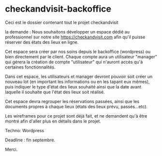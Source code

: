# checkandvisit-backoffice
Ceci est le dossier contenant tout le projet checkandvisit

la demande : Nous souhaitons développer un espace dédié au professionnel sur notre site https://checkandvisit.com afin qu'il puisse réserver des états des lieux en ligne.

Cet espace sera créer par nos soins depuis le backoffice (wordpress) ou bien directement par le client. Chaque compte aura un utilisateur "manager" qui gérera la création de compte "utilisateur" qui n'auront accès qu'à certaines fonctionnalités.

Dans cet espace, les utilisateurs et manager devront pouvoir soit créer un nouveau lot (en important les informations ou en les tapant eux mêmes), puis indiquer le type d'état des lieux souhaité ainsi que la date avant laquelle il souhaite que l'état des lieux soit réalisé.

Cet espace devra regrouper les réservations passées, ainsi que les documents propres à chaque lieux (états des lieux prévu, passés...etc).

Les wireframes pour ce projet sont déjà fait, et ne demandent qu'à être montré afin d'aller plus en détails dans le projet.

Techno: Wordpress

Deadline : fin septembre.

Merci. 
